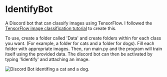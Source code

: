 # IdentifyBot

A Discord bot that can classify images using TensorFlow.
I followed the [TensorFlow image classification tutorial](https://www.tensorflow.org/tutorials/images/classification) to create this.

To use, create a folder called 'Data' and create folders within for each class you want. (For example, a folder for cats and a folder for dogs). Fill each folder with appropriate images.
Then, run main.py and the program will train itself using the provided data.
The discord bot can then be activated by typing '!identify' and attaching an image.

![Discord Bot identifing a cat and a dog.](https://i.imgur.com/nzh7kDM.png)
